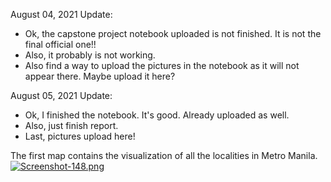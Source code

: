 August 04, 2021 Update:
- Ok, the capstone project notebook uploaded is not finished. It is not the final official one!!
- Also, it probably is not working.
- Also find a way to upload the pictures in the notebook as it will not appear there. Maybe upload it here?

August 05, 2021 Update:
- Ok, I finished the notebook. It's good. Already uploaded as well.
- Also, just finish report.
- Last, pictures upload here!

The first map contains the visualization of all the localities in Metro Manila.
[![Screenshot-148.png](https://i.postimg.cc/BZz88D3G/Screenshot-148.png)](https://postimg.cc/5jw9TXjP)
